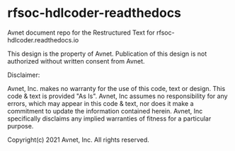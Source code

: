 # rfsoc-hdlcoder-readthedocs
Avnet document repo for the Restructured Text for rfsoc-hdlcoder.readthedocs.io

This design is the property of Avnet.  Publication of this
design is not authorized without written consent from Avnet.

Disclaimer:

Avnet, Inc. makes no warranty for the use of this code, text or design.
This code & text is provided  "As Is". Avnet, Inc assumes no responsibility
for any errors, which may appear in this code & text, nor does it make a commitment
to update the information contained herein. Avnet, Inc specifically
disclaims any implied warranties of fitness for a particular purpose.

Copyright(c) 2021 Avnet, Inc. All rights reserved.
